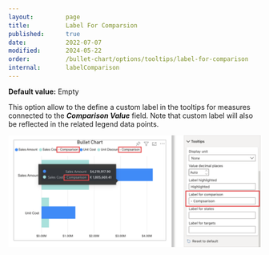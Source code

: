 ```yaml
---
layout:         page
title:          Label For Comparsion
published:      true
date:           2022-07-07
modified:   	2024-05-22
order:          /bullet-chart/options/tooltips/label-for-comparison
internal:       labelComparison
---
```


**Default value:** Empty

This option allow to the define a custom label in the tooltips for measures connected to the ***Comparison Value*** field. Note that custom label will also be reflected in the related legend data points.

<img src="images/label-comparison.png" width="700">